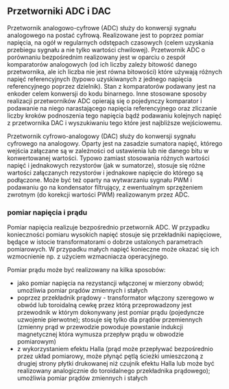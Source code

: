 <!--
SPDX-FileCopyrightText: Robert Ryszard Paciorek <rrp@opcode.eu.org>
SPDX-License-Identifier: MIT

editing note: VIP based
-->

## Przetworniki ADC i DAC
Przetwornik analogowo-cyfrowe (ADC) służy do konwersji sygnału analogowego na postać cyfrową. Realizowane jest to poprzez pomiar napięcia, na ogół w regularnych odstępach czasowych (celem uzyskania przebiegu sygnału a nie tylko wartości chwilowej). Przetwornik ADC o porównaniu bezpośrednim realizowany jest w oparciu o zespół komparatorów analogowych (od ich liczby zależy bitowość danego przetwornika, ale ich liczba nie jest równa bitowości) które używają różnych napięć referencyjnych (typowo uzyskiwanych z jednego napięcia referencyjnego poprzez dzielnik). Stan z komparatorów podawany jest na enkoder celem konwersji do kodu binarnego. Inne stosowane sposoby realizacji przetworników ADC opierają się o pojedynczy komparator i podawanie na niego narastającego napięcia referencyjnego oraz zliczanie liczby kroków podnoszenia tego napięcia bądź podawaniu kolejnych napięć z przetwornika DAC i wyszukiwaniu tego które jest najbliższe wejściowemu.

Przetwornik cyfrowo-analogowy (DAC) służy do konwersji sygnału cyfrowego na analogowy. Oparty jest na zasadzie sumatora napięć, którego wejścia załączane są w zależności od ustawienia lub nie danego bitu w konwertowanej wartości. Typowo zamiast stosowania różnych wartości napięć i jednakowych rezystorów (jak w sumatorze), stosuje się różne wartości załączanych rezystorów i jednakowe napięcie do którego są podłączone. Może być też oparty na wytwarzaniu sygnału PWM i podawaniu go na kondensator filtrujący, z ewentualnym sprzężeniem zwrotnym (do korekcji wartości PWM) realizowanym przez ADC.

### pomiar napięcia i prądu

Pomiar napięcia realizuje bezpośrednio przetwornik ADC. W przypadku konieczności pomiaru wysokich napięć stosuje się przekładniki napięciowe, będące w istocie transformatorami o dobrze ustalonych parametrach pomiarowych. W przypadku małych napięć konieczne może okazać się ich wzmocnienie np. z użyciem wzmacniacza operacyjnego.

Pomiar prądu może być realizowany na kilka sposobów:

* jako pomiar napięcia na rezystancji włączonej w mierzony obwód; umożliwia pomiar prądów zmiennych i stałych
* poprzez przekładnik prądowy - transformator włączony szeregowo w obwód lub toroidalną cewkę przez którą przeprowadzony jest przewodnik w którym dokonywany jest pomiar prądu (pojedyncze uzwojenie pierwotne); stosuje się tylko dla prądów przemiennych (zmienny prąd w przewodzie powoduje powstanie indukcji magnetycznej która wymusza przepływ prądu w obwodzie pomiarowym)
* z wykorzystaniem efektu Halla (prąd może przepływać bezpośrednio przez układ pomiarowy, może płynąć pętlą ścieżki umieszczoną z drugiej strony płytki drukowanej niż czujnik efektu Halla lub może być realizowany analogicznie do toroidalnego przekładnika prądowego); umożliwia pomiar prądów zmiennych i stałych
